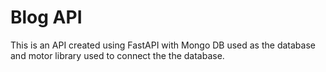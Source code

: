 # Blog API

This is an API created using FastAPI with Mongo DB used as the database and motor library used to connect the the database.